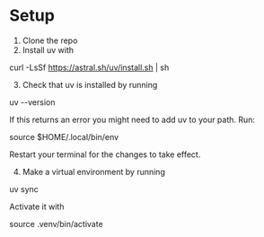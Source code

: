 # Setup
1. Clone the repo
2. Install uv with

curl -LsSf https://astral.sh/uv/install.sh | sh

3. Check that uv is installed by running

uv --version

If this returns an error you might need to add uv to your path. Run:

source $HOME/.local/bin/env

Restart your terminal for the changes to take effect.

4. Make a virtual environment by running 

uv sync

Activate it with 

source .venv/bin/activate

